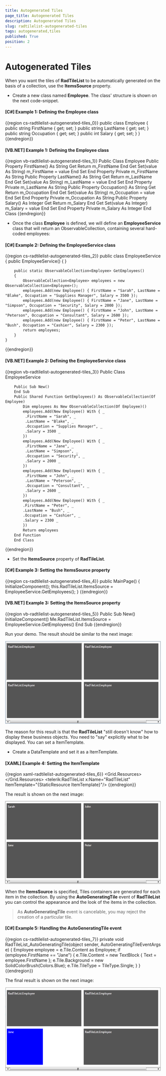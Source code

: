 ```yaml
---
title: Autogenerated Tiles
page_title: Autogenerated Tiles
description: Autogenerated Tiles
slug: radtilelist-autogenerated-tiles
tags: autogenerated,tiles
published: True
position: 2
---
```


# Autogenerated Tiles



When you want the tiles of __RadTileList__ to be automatically generated on the basis of a collection, use the __ItemsSource__ property.  

* Create a new class named __Employee__. The class' structure is shown on the next code-snippet.
          

#### __[C#] Example 1: Defining the Employee class__
{{region cs-radtilelist-autogenerated-tiles_0}}
	public class Employee
	{
	    public string FirstName
	    {
	        get;
	        set;
	    }
	    public string LastName
	    {
	        get;
	        set;
	    }
	    public string Occupation
	    {
	        get;
	        set;
	    }
	    public int Salary
	    {
	        get;
	        set;
	    }
	}
{{endregion}}



#### __[VB.NET] Example 1: Defining the Employee class__

{{region vb-radtilelist-autogenerated-tiles_1}}
	Public Class Employee
	    Public Property FirstName() As String
	        Get
	            Return m_FirstName
	        End Get
	        Set(value As String)
	            m_FirstName = value
	        End Set
	    End Property
	    Private m_FirstName As String
	    Public Property LastName() As String
	        Get
	            Return m_LastName
	        End Get
	        Set(value As String)
	            m_LastName = value
	        End Set
	    End Property
	    Private m_LastName As String
	    Public Property Occupation() As String
	        Get
	            Return m_Occupation
	        End Get
	        Set(value As String)
	            m_Occupation = value
	        End Set
	    End Property
	    Private m_Occupation As String
	    Public Property Salary() As Integer
	        Get
	            Return m_Salary
	        End Get
	        Set(value As Integer)
	            m_Salary = value
	        End Set
	    End Property
	    Private m_Salary As Integer
	End Class
{{endregion}}



* Once the class __Employee__ is defined, we will define an __EmployeeService__ class that will return an ObservableCollection, containing several hard-coded employees:
          

#### __[C#] Example 2: Defining the EmployeeService class__

{{region cs-radtilelist-autogenerated-tiles_2}}
	public class EmployeeService
	{
	    public EmployeeService()
	    { }
	   
	    public static ObservableCollection<Employee> GetEmployees()
	    {
	        ObservableCollection<Employee> employees = new ObservableCollection<Employee>();
	        employees.Add(new Employee() { FirstName = "Sarah", LastName = "Blake", Occupation = "Suppliess Manager", Salary = 3500 });
	        employees.Add(new Employee() { FirstName = "Jane", LastName = "Simpson", Occupation = "Security", Salary = 2000 });
	        employees.Add(new Employee() { FirstName = "John", LastName = "Peterson", Occupation = "Consultant", Salary = 2600 });
	        employees.Add(new Employee() { FirstName = "Peter", LastName = "Bush", Occupation = "Cashier", Salary = 2300 });
	        return employees;
	    }
	}
{{endregion}}



#### __[VB.NET] Example 2: Defining the EmployeeService class__

{{region vb-radtilelist-autogenerated-tiles_3}}
	Public Class EmployeeService

	    Public Sub New()
	    End Sub
	    Public Shared Function GetEmployees() As ObservableCollection(Of Employee)
	        Dim employees As New ObservableCollection(Of Employee)()
	        employees.Add(New Employee() With { _
	         .FirstName = "Sarah", _
	         .LastName = "Blake", _
	         .Occupation = "Supplies Manager", _
	         .Salary = 3500 _
	        })
	        employees.Add(New Employee() With { _
	         .FirstName = "Jane", _
	         .LastName = "Simpson", _
	         .Occupation = "Security", _
	         .Salary = 2000 _
	        })
	        employees.Add(New Employee() With { _
	         .FirstName = "John", _
	         .LastName = "Peterson", _
	         .Occupation = "Consultant", _
	         .Salary = 2600 _
	        })
	        employees.Add(New Employee() With { _
	        .FirstName = "Peter", _
	        .LastName = "Bush", _
	        .Occupation = "Cashier", _
	        .Salary = 2300 _
	        })
	        Return employees
	    End Function
        End Class
{{endregion}}



* Set the __ItemsSource__ property of __RadTileList__.

#### __[C#] Example 3: Setting the ItemsSource property__

{{region cs-radtilelist-autogenerated-tiles_4}}
	public MainPage()
	{
	    InitializeComponent();
	    this.RadTileList.ItemsSource = EmployeeService.GetEmployees();
	}
{{endregion}}

#### __[VB.NET] Example 3: Setting the ItemsSource property__

{{region vb-radtilelist-autogenerated-tiles_5}}
	Public Sub New()
	    InitializeComponent()
	    Me.RadTileList.ItemsSource = EmployeeService.GetEmployees()
	End Sub
{{endregion}}


Run your demo. The result should be similar to the next image:
          

![Rad Tile List Autogenerated Tiles 01](images/RadTileList_Autogenerated_Tiles_01.png)

The reason for this result is that the __RadTileList__ "still doesn't know" how to display these business objects. You need to "say" explicitly what to be displayed. You can set a ItemTemplate.
          

* Create a DataTemplate and set it as a ItemTemplate.

#### __[XAML] Example 4: Setting the ItemTemplate__

{{region xaml-radtilelist-autogenerated-tiles_6}}
	 <Grid>
	        <Grid.Resources>
	            <DataTemplate x:Key="ItemTemplate">
	                <TextBlock Text="{Binding FirstName}"/>
	            </DataTemplate>
	        </Grid.Resources>
	        <telerik:RadTileList x:Name="RadTileList"
	                             ItemTemplate="{StaticResource ItemTemplate}"/>
	</Grid>
{{endregion}}

The result is shown on the next image:

![Rad Tile List Autogenerated Tiles 02](images/RadTileList_Autogenerated_Tiles_02.png)

When the __ItemsSource__ is specified, Tiles containers are generated for each item in the collection. By using the __AutoGeneratingTile__ event of __RadTileList__ you can control the appearance and the look of the items in the collection.

>As __AutoGeneratingTile__ event is cancelable, you may reject the creation of a particular tile.
      

#### __[C#] Example 5: Handling the AutoGeneratingTile event__

{{region cs-radtilelist-autogenerated-tiles_7}}
	private void RadTileList_AutoGeneratingTile(object sender, AutoGeneratingTileEventArgs e)
	{
	    Employee employee = e.Tile.Content as Employee;
	    if (employee.FirstName == "Jane")
	    {
	        e.Tile.Content = new TextBlock { Text = employee.FirstName };
	        e.Tile.Background = new SolidColorBrush(Colors.Blue);
	        e.Tile.TileType = TileType.Single;
	    }
	}
{{endregion}}



The final result is shown on the next image:
      

![Rad Tile List Autogenerated Tiles 03](images/RadTileList_Autogenerated_Tiles_03.png)
